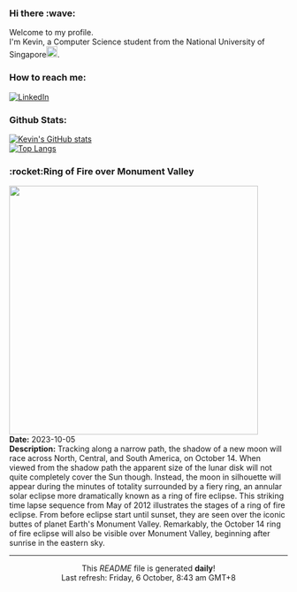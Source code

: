 <h3>Hi there :wave:</h3>

Welcome to my profile.   
I'm Kevin, a Computer Science student from the National University of Singapore<img src="https://img.icons8.com/color/96/000000/singapore-circular.png" width="20px"/>.</p>

<h3>How to reach me: </h3>
<a href="https://www.linkedin.com/in/kevin-foong/"><img alt="LinkedIn" src="https://img.shields.io/badge/linkedin-%230077B5.svg?&style=for-the-badge&logo=linkedin&logoColor=white" /></a> 

<h3>Github Stats: </h3> 

[![Kevin's GitHub stats](https://github-readme-stats.vercel.app/api?username=kevin9foong&theme=tokyonight)](https://github.com/anuraghazra/github-readme-stats) <br/>
[![Top Langs](https://github-readme-stats.vercel.app/api/top-langs/?username=kevin9foong&layout=compact&theme=tokyonight)](https://github.com/anuraghazra/github-readme-stats)

<h3>:rocket:Ring of Fire over Monument Valley</h3> 
<img width="450" src="https:&#x2F;&#x2F;apod.nasa.gov&#x2F;apod&#x2F;image&#x2F;2310&#x2F;MoValleyEclipse.jpg" /><br/>
<b>Date:</b> 2023-10-05<br/>
<b>Description:</b> Tracking along a narrow path, the shadow of a new moon will race across North, Central, and South America, on October 14. When viewed from the shadow path the apparent size of the lunar disk will not quite completely cover the Sun though. Instead, the moon in silhouette will appear during the minutes of totality surrounded by a fiery ring, an annular solar eclipse more dramatically known as a ring of fire eclipse. This striking time lapse sequence from May of 2012 illustrates the stages of a ring of fire eclipse. From before eclipse start until sunset, they are seen over the iconic buttes of planet Earth&#39;s Monument Valley. Remarkably, the October 14 ring of fire eclipse will also be visible over Monument Valley, beginning after sunrise in the eastern sky.<br/>

------------
<p align="center">This <i>README</i> file is generated <b>daily</b>!</br>
Last refresh: Friday, 6 October, 8:43 am GMT+8<br />